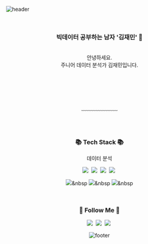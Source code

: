![header](https://capsule-render.vercel.app/api?type=waving&&color=gradient&height=100&section=header&fontSize=90)


<div align = "center">

<br/>
<h3> 빅데이터 공부하는 남자 '김재민' 🥳</h3><br/>
안녕하세요.<br/>
주니어 데이터 분석가 김재민입니다.<br/>
<br/>


<br/><br/>


<br>
﹏﹏﹏﹏﹏﹏﹏

<br/><br/>
 
<h3 align="center">📚 Tech Stack 📚</h3>
<p align="center">
  <p>데이터 분석</p>
  <img src="https://img.shields.io/badge/Python-3766AB?style=flat-square&logo=Python&logoColor=white"/></a>&nbsp 
  <img src="https://img.shields.io/badge/Django-092E20?style=flat-square&logo=Django&logoColor=white"/></a>&nbsp
  <img src="https://img.shields.io/badge/flask-%23000.svg?style=for-the-badge&logo=flask&logoColor=white"/></a>&nbsp
  <img src="https://img.shields.io/badge/azure-%230072C6.svg?style=for-the-badge&logo=azure-devops&logoColor=white"/></a>&nbsp
  
  <img src="https://img.shields.io/badge/Javascript-ffb13b?style=flat-square&logo=javascript&logoColor=white"/></a>&nbsp 
  <img src="https://img.shields.io/badge/Mysql-E6B91E?style=flat-square&logo=MySql&logoColor=white"/></a>&nbsp 
  <img src="https://img.shields.io/badge/Node.js-339933?style=flat-square&logo=Node.js&logoColor=white"/></a>&nbsp 
</p>

<br/>
<h3 align="center">🌈 Follow Me 🌈</h3>
<p align="center">
  <a href="mailto:top2road@gmail.com"><img src="https://img.shields.io/badge/Gmail-d14836?style=flat-square&logo=Gmail&logoColor=white&link=mailto:top2road@gmail.com"/></a>&nbsp
  <a href="https://www.youtube.com/channel/UCbDLDh_WlRvJ9NBuqtqTSqw"><img src="https://img.shields.io/badge/Youtube-ff0000?style=flat-square&logo=youtube&link=https://www.youtube.com/channel/UCbDLDh_WlRvJ9NBuqtqTSqw"/></a>&nbsp
  <a href="https://blog.naver.com/todaybow"><img src="http://img.shields.io/badge/-Blog-green?style=flat-square&logo=Naver&link=https://blog.naver.com/todaybow"/></a>&nbsp
</p>

![footer](https://capsule-render.vercel.app/api?type=waving&&color=gradient&height=100&section=footer&fontSize=90)





